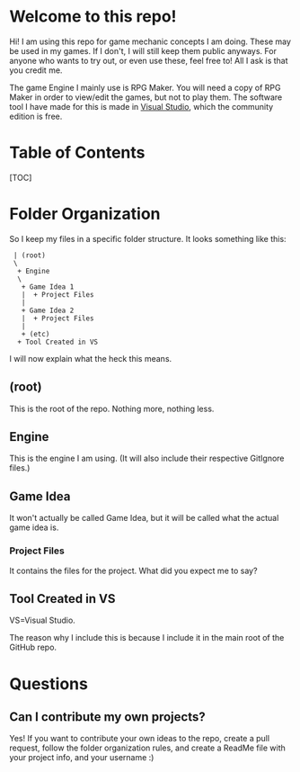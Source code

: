 # Welcome to this repo!

Hi! I am using this repo for game mechanic concepts I am doing. These may be used in my games. If I don't, I will still keep them public anyways. For anyone who wants to try out, or even use these, feel free to! All I ask is that you credit me.

The game Engine I mainly use is RPG Maker. You will need a copy of RPG Maker in order to view/edit the games, but not to play them. The software tool I have made for this is made in [Visual Studio](http://visualstudio.com), which the community edition is free.

# Table of Contents

[TOC]

# Folder Organization

So I keep my files in a specific folder structure. It looks something like this:

```
 | (root)
 \
  + Engine
  \
   + Game Idea 1
   |  + Project Files
   |
   + Game Idea 2
   |  + Project Files
   |
   + (etc)
  + Tool Created in VS
```

I will now explain what the heck this means.

## (root)

This is the root of the repo. Nothing more, nothing less.

## Engine

This is the engine I am using. (It will also include their respective GitIgnore files.)

## Game Idea

It won't actually be called Game Idea, but it will be called what the actual game idea is.

### Project Files

It contains the files for the project. What did you expect me to say?

## Tool Created in VS

VS=Visual Studio.

The reason why I include this is because I include it in the main root of the GitHub repo.

# Questions

## Can I contribute my own projects?

Yes! If you want to contribute your own ideas to the repo, create a pull request, follow the folder organization rules, and create a ReadMe file with your project info, and your username :)